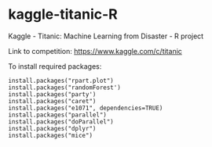 # kaggle-titanic-R
Kaggle - Titanic: Machine Learning from Disaster - R project

Link to competition: https://www.kaggle.com/c/titanic


To install required packages:
```
install.packages("rpart.plot")
install.packages("randomForest')
install.packages("party')
install.packages("caret")
install.packages("e1071", dependencies=TRUE)
install.packages("parallel")
install.packages("doParallel")
install.packages("dplyr")
install.packages("mice")
```
